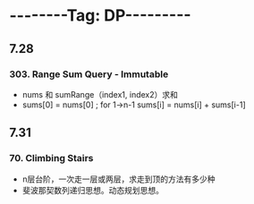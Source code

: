 
# --------Tag: DP---------

## 7.28

### 303. Range Sum Query - Immutable
* nums 和 sumRange（index1, index2）求和
* sums[0] = nums[0] ; for 1->n-1 sums[i] = nums[i] + sums[i-1]

## 7.31

### 70. Climbing Stairs
* n层台阶，一次走一层或两层，求走到顶的方法有多少种
* 斐波那契数列递归思想。动态规划思想。
